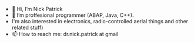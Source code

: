 - 👋 Hi, I’m Nick Patrick
- 👀 I’m proffesional programmer (ABAP, Java, C++). 
- I'm also interested in electronics, radio-controlled aerial things and other related stuff)
- 📫 How to reach me: dr.nick.patrick at gmail

<!---
drnickpatrick/drnickpatrick is a ✨ special ✨ repository because its `README.md` (this file) appears on your GitHub profile.
You can click the Preview link to take a look at your changes.
--->
